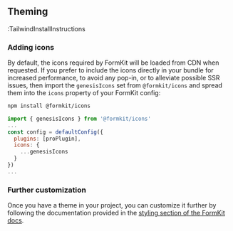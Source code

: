## Theming

:TailwindInstallInstructions

### Adding icons

By default, the icons required by FormKit will be loaded from CDN when requested. If you prefer to include the icons directly in your bundle for increased performance, to avoid any pop-in, or to alleviate possible SSR issues, then import the `genesisIcons` set from `@formkit/icons` and spread them into the `icons` property of your FormKit config:

```sh
npm install @formkit/icons
```

```js
import { genesisIcons } from '@formkit/icons'
...
const config = defaultConfig({
  plugins: [proPlugin],
  icons: {
    ...genesisIcons
  }
})
...
```

### Further customization

Once you have a theme in your project, you can customize it further by following the documentation provided in the [styling section of the FormKit docs](/essentials/styling).
